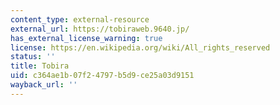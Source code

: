 ```yaml
---
content_type: external-resource
external_url: https://tobiraweb.9640.jp/
has_external_license_warning: true
license: https://en.wikipedia.org/wiki/All_rights_reserved
status: ''
title: Tobira
uid: c364ae1b-07f2-4797-b5d9-ce25a03d9151
wayback_url: ''
---
```

